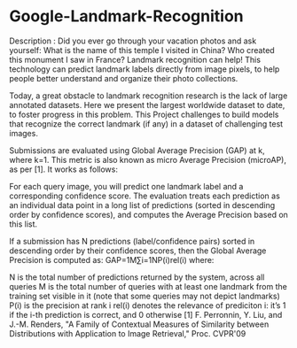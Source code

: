 # Google-Landmark-Recognition

Description : 
Did you ever go through your vacation photos and ask yourself: What is the name of this temple I visited in China? Who created this monument I saw in France? Landmark recognition can help! This technology can predict landmark labels directly from image pixels, to help people better understand and organize their photo collections.

Today, a great obstacle to landmark recognition research is the lack of large annotated datasets. Here we present the largest worldwide dataset to date, to foster progress in this problem. This Project challenges to build models that recognize the correct landmark (if any) in a dataset of challenging test images.

Submissions are evaluated using Global Average Precision (GAP) at k, where k=1. This metric is also known as micro Average Precision (microAP), as per [1]. It works as follows:

For each query image, you will predict one landmark label and a corresponding confidence score. The evaluation treats each prediction as an individual data point in a long list of predictions (sorted in descending order by confidence scores), and computes the Average Precision based on this list.

If a submission has N predictions (label/confidence pairs) sorted in descending order by their confidence scores, then the Global Average Precision is computed as:
GAP=1M∑i=1NP(i)rel(i)
where:

N is the total number of predictions returned by the system, across all queries
M is the total number of queries with at least one landmark from the training set visible in it (note that some queries may not depict landmarks)
P(i) is the precision at rank i
rel(i) denotes the relevance of prediciton i: it’s 1 if the i-th prediction is correct, and 0 otherwise
[1] F. Perronnin, Y. Liu, and J.-M. Renders, "A Family of Contextual Measures of Similarity between Distributions with Application to Image Retrieval," Proc. CVPR'09



